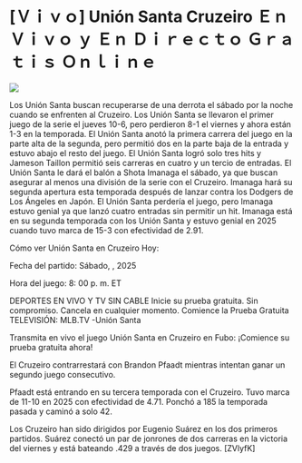 # [Ｖｉｖｏ] Unión Santa Cruzeiro Ｅｎ Ｖｉｖｏ ｙ Ｅｎ Ｄｉｒｅｃｔｏ Ｇｒａｔｉｓ Ｏｎｌｉｎｅ  
  
  
[![](https://i.imgur.com/qSNzIqt.png)](https://movie.rssnews.media/MvfpHeTBA.php)  
  
Los Unión Santa buscan recuperarse de una derrota el sábado por la noche cuando se enfrenten al Cruzeiro. Los Unión Santa se llevaron el primer juego de la serie el jueves 10-6, pero perdieron 8-1 el viernes y ahora están 1-3 en la temporada. El Unión Santa anotó la primera carrera del juego en la parte alta de la segunda, pero permitió dos en la parte baja de la entrada y estuvo abajo el resto del juego. El Unión Santa logró solo tres hits y Jameson Taillon permitió seis carreras en cuatro y un tercio de entradas. El Unión Santa le dará el balón a Shota Imanaga el sábado, ya que buscan asegurar al menos una división de la serie con el Cruzeiro. Imanaga hará su segunda apertura esta temporada después de lanzar contra los Dodgers de Los Ángeles en Japón. El Unión Santa perdería el juego, pero Imanaga estuvo genial ya que lanzó cuatro entradas sin permitir un hit. Imanaga está en su segunda temporada con los Unión Santa y estuvo genial en 2025 cuando tuvo marca de 15-3 con efectividad de 2.91.

Cómo ver Unión Santa en Cruzeiro Hoy:

Fecha del partido: Sábado, , 2025

Hora del juego: 8: 00 p. m. ET

DEPORTES EN VIVO Y TV SIN CABLE
Inicie su prueba gratuita. Sin compromiso. Cancela en cualquier momento.
Comience la Prueba Gratuita
TELEVISIÓN: MLB.TV -Unión Santa

Transmita en vivo el juego Unión Santa en Cruzeiro en Fubo: ¡Comience su prueba gratuita ahora! 

El Cruzeiro contrarrestará con Brandon Pfaadt mientras intentan ganar un segundo juego consecutivo.

Pfaadt está entrando en su tercera temporada con el Cruzeiro. Tuvo marca de 11-10 en 2025 con efectividad de 4.71. Ponchó a 185 la temporada pasada y caminó a solo 42.

Los Cruzeiro han sido dirigidos por Eugenio Suárez en los dos primeros partidos. Suárez conectó un par de jonrones de dos carreras en la victoria del viernes y está bateando .429 a través de dos juegos. [ZVlyfK]